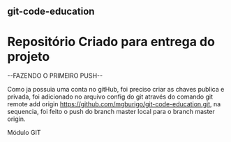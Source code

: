 ## git-code-education


# Repositório Criado para entrega do projeto 

--FAZENDO O PRIMEIRO PUSH--

Como ja possuia uma conta no gitHub, foi preciso criar as chaves publica e privada,
foi adicionado no arquivo config do git através do comando git remote add origin https://github.com/mgburigo/git-code-education.git, na sequencia, 
foi feito o push do branch master local para o branch master origin.

Módulo GIT

